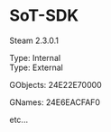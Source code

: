 # SoT-SDK


Steam 2.3.0.1

Type: Internal                                                                                                                                                                     
Type: External


GObjects: 24E22E70000

GNames: 24E6EACFAF0

etc...
